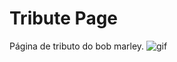 # Tribute Page
 Página de tributo do bob marley.
![gif](https://github.com/luizlopes12/TributePage/blob/main/bob.gif)
